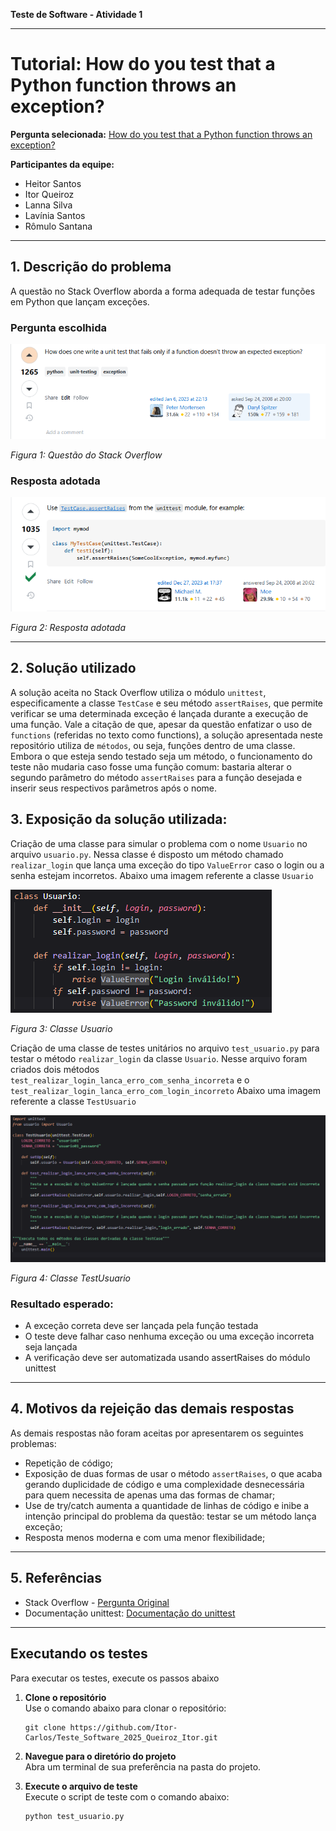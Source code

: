**Teste de Software - Atividade 1**

---

# Tutorial: How do you test that a Python function throws an exception?

**Pergunta selecionada:** [How do you test that a Python function throws an exception?](https://stackoverflow.com/questions/129507/how-do-you-test-that-a-python-function-throws-an-exception)

**Participantes da equipe:**

* Heitor Santos
* Itor Queiroz
* Lanna Silva
* Lavínia Santos
* Rômulo Santana

---

## 1. Descrição do problema
A questão no Stack Overflow aborda a forma adequada de testar funções em Python que lançam exceções. 

### Pergunta escolhida
![Imagem da questão no Stack Overflow](assets/image_question.png)

*Figura 1: Questão do Stack Overflow*

### Resposta adotada
![Imagem da resposta adotada no Stack Overflow](assets/image_answer.png)

*Figura 2: Resposta adotada*

---

## 2. Solução utilizado

A solução aceita no Stack Overflow utiliza o módulo ``unittest``, especificamente a classe ``TestCase`` e seu método ``assertRaises``, que permite verificar se uma determinada exceção é lançada durante a execução de uma função. Vale a citação de que, apesar da questão enfatizar o uso de ```functions``` (referidas no texto como functions), a solução apresentada neste repositório utiliza de ```métodos```, ou seja, funções dentro de uma classe. Embora o que esteja sendo testado seja um método, o funcionamento do teste não mudaria caso fosse uma função comum: bastaria alterar o segundo parâmetro do método ```assertRaises``` para a função desejada e inserir seus respectivos parâmetros após o nome.

## 3. Exposição da solução utilizada:

Criação de uma classe para simular o problema com o nome ``Usuario`` no arquivo ``usuario.py``. Nessa classe é disposto um método chamado ``realizar_login`` que lança uma exceção do tipo ``ValueError`` caso o login ou a senha estejam incorretos. Abaixo uma imagem referente a classe ``Usuario``

![Imagem da classe Usuario no arquivo usuario.py](assets/image_usuario.png)

*Figura 3: Classe Usuario*

Criação de uma classe de testes unitários no arquivo ``test_usuario.py`` para testar o método ``realizar_login`` da classe ``Usuario``. Nesse arquivo foram criados dois métodos ``test_realizar_login_lanca_erro_com_senha_incorreta`` e o ``test_realizar_login_lanca_erro_com_login_incorreto`` Abaixo uma imagem referente a classe ``TestUsuario``

![Imagem da classe TestUsuario no arquivo test_usuario.py](assets/image_test_usuario.png)

*Figura 4: Classe TestUsuario*


### Resultado esperado:
* A exceção correta deve ser lançada pela função testada
* O teste deve falhar caso nenhuma exceção ou uma exceção incorreta seja lançada
* A verificação deve ser automatizada usando assertRaises do módulo unittest

---

## 4. Motivos da rejeição das demais respostas

As demais respostas não foram aceitas por apresentarem os seguintes problemas:

* Repetição de código;
* Exposição de duas formas de usar o método ``assertRaises``, o que acaba gerando duplicidade de código e uma complexidade desnecessária para quem necessita de apenas uma das formas de chamar;
* Use de try/catch aumenta a quantidade de linhas de código e inibe a intenção principal do problema da questão: testar se um método lança exceção;
* Resposta menos moderna e com uma menor flexibilidade;

---

## 5. Referências

* Stack Overflow - [Pergunta Original](https://stackoverflow.com/questions/129507/how-do-you-test-that-a-python-function-throws-an-exception)
* Documentação unittest: [Documentação do unittest](https://docs.python.org/3/library/unittest.html)
---

## Executando os testes

Para executar os testes, execute os passos abaixo

1. **Clone o repositório**  
   Use o comando abaixo para clonar o repositório:

   ```
   git clone https://github.com/Itor-Carlos/Teste_Software_2025_Queiroz_Itor.git
   ```

2. **Navegue para o diretório do projeto**  
   Abra um terminal de sua preferência na pasta do projeto.

3. **Execute o arquivo de teste**  
   Execute o script de teste com o comando abaixo:

   ```
   python test_usuario.py
   ```
